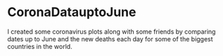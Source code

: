 # CoronaDatauptoJune
I created some coronavirus plots along with some friends by comparing dates up to June and the new deaths each day for some of the biggest countries in the world.
